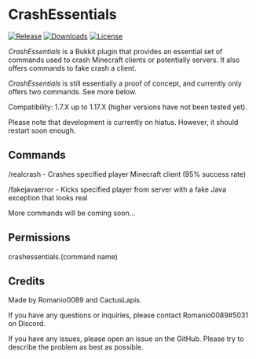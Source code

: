 # CrashEssentials
[![Release](https://img.shields.io/badge/release-SNAPSHOT_B1-informational)](https://github.com/Romanio0089/CrashEssentials/releases)
[![Downloads](https://img.shields.io/github/downloads/Romanio0089/CrashEssentials/total)](https://github.com/Romanio0089/CrashEssentials/releases)
[![License](https://img.shields.io/badge/license-GNU_GPLv3-brightgreen.svg)](https://github.com/Romanio0089/CrashEssentials/blob/main/LICENSE)

*CrashEssentials* is a Bukkit plugin that provides an essential set of commands used to crash Minecraft clients or potentially servers. It also offers commands to fake crash a client.

*CrashEssentials* is still essentially a proof of concept, and currently only offers two commands. See more below.

Compatibility: 1.7.X up to 1.17.X (higher versions have not been tested yet).

Please note that development is currently on hiatus. However, it should restart soon enough.

## Commands

/realcrash - Crashes specified player Minecraft client (95% success rate)

/fakejavaerror - Kicks specified player from server with a fake Java exception that looks real

More commands will be coming soon...

## Permissions

crashessentials.(command name)

## Credits

Made by Romanio0089 and CactusLapis.

If you have any questions or inquiries, please contact Romanio0089#5031 on Discord.

If you have any issues, please open an issue on the GitHub. Please try to describe the problem as best as possible.
